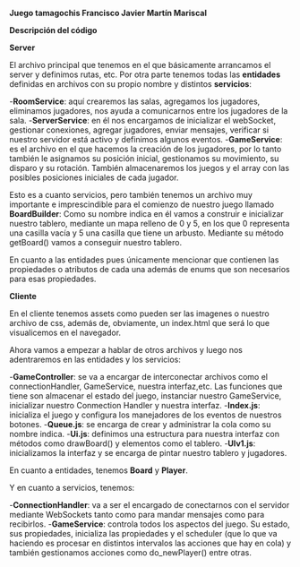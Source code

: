 **Juego tamagochis Francisco Javier Martín Mariscal**

**Descripción del código** 

**Server**

El archivo principal que tenemos en el que básicamente arrancamos el server y definimos rutas, etc.
Por otra parte tenemos todas las **entidades** definidas en archivos con su propio nombre y distintos **servicios**:

-**RoomService**: aquí crearemos las salas, agregamos los jugadores, eliminamos jugadores, nos ayuda a comunicarnos entre los jugadores de la sala.
-**ServerService**: en él nos encargamos de inicializar el webSocket, gestionar conexiones, agregar jugadores, enviar mensajes, verificar si nuestro servidor está activo y definimos algunos eventos.
-**GameService**: es el archivo en el que hacemos la creación de los jugadores, por lo tanto también le asignamos su posición inicial, gestionamos su movimiento, su disparo y su rotación. También almacenaremos los juegos y el array con las posibles posiciones iniciales de cada jugador.

Esto es a cuanto servicios, pero también tenemos un archivo muy importante e imprescindible para el comienzo de nuestro juego llamado **BoardBuilder**:
Como su nombre indica en él vamos a construir e inicializar nuestro tablero, mediante un mapa relleno de 0 y 5, en los que 0 representa una casilla vacía y 5 una casilla que tiene un arbusto. Mediante su método getBoard() vamos a conseguir nuestro tablero.

En cuanto a las entidades pues únicamente mencionar que contienen las propiedades o atributos de cada una además de enums que son necesarios para esas propiedades.

**Cliente**

En el cliente tenemos assets como pueden ser las imagenes o nuestro archivo de css, además de, obviamente, un index.html que será lo que visualicemos en el navegador.

Ahora vamos a empezar a hablar de otros archivos y luego nos adentraremos en las entidades y los servicios:

-**GameController**: se va a encargar de interconectar archivos como el connectionHandler, GameService, nuestra interfaz,etc. Las funciones que tiene son almacenar el estado del juego, instanciar nuestro GameService, inicializar nuestro Conmection Handler y nuestra interfaz.
-**Index.js**: inicializa el juego y configura los manejadores de los eventos de nuestros botones.
-**Queue.js**: se encarga de crear y administrar la cola como su nombre indica.
-**Ui.js**: definimos una estructura para nuestra interfaz con métodos como drawBoard() y elementos como el tablero.
-**UIv1.js**: inicializamos la interfaz y se encarga de pintar nuestro tablero y jugadores.

En cuanto a entidades, tenemos **Board** y **Player**.

Y en cuanto a servicios, tenemos:

-**ConnectionHandler**: va a ser el encargado de conectarnos con el servidor mediante WebSockets tanto como para mandar mensajes como para recibirlos.
-**GameService**: controla todos los aspectos del juego. Su estado, sus propiedades, inicializa las propiedades y el scheduler (que lo que va haciendo es procesar en distintos intervalos las acciones que hay en cola) y también gestionamos acciones como do_newPlayer() entre otras.

